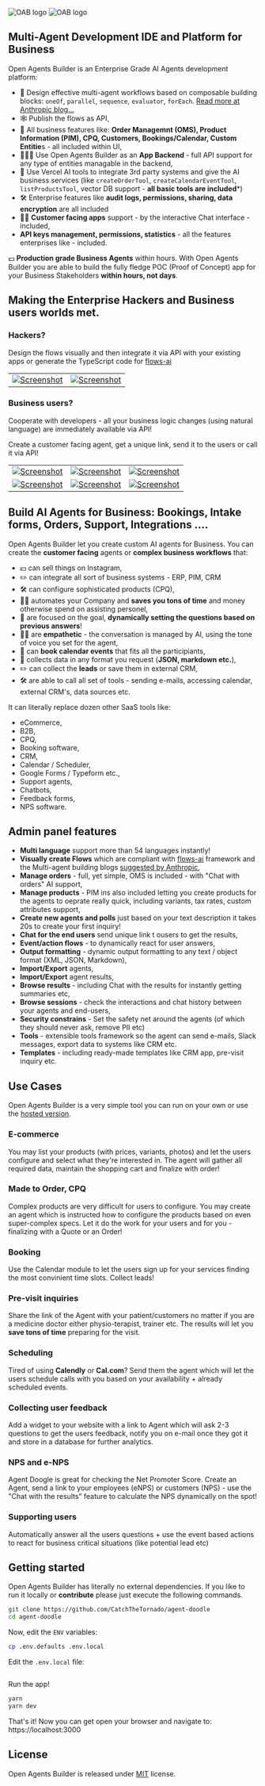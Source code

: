 ![OAB logo](.readme-assets/OAB-Logo-dark.svg#gh-dark-mode-only)
![OAB logo](.readme-assets/OAB-Logo.svg#gh-light-mode-only)

## Multi-Agent Development IDE and Platform for Business

Open Agents Builder is an Enterprise Grade AI Agents development platform:

- 💾 Design effective multi-agent workflows based on composable building blocks: `oneOf`, `parallel`, `sequence`, `evaluator`, `forEach`. [Read more at Anthropic blog...](https://www.anthropic.com/engineering/building-effective-agents)
- 🕸️ Publish the flows as API,
- 📆 All business features like: **Order Managemnt (OMS), Product Information (PIM), CPQ, Customers, Bookings/Calendar, Custom Entitie**s - all included within UI,
- 👩🏽‍💻 Use Open Agents Builder as an **App Backend** - full API support for any type of entities managable in the backend,
- 🔧 Use Vercel AI tools  to integrate 3rd party systems and give the AI business services (like `createOrderTool`, `createCalendarEventTool`, `listProductsTool`, vector DB support - **all basic tools are included***)
- 🛠️ Enterprise features like **audit logs, permissions, sharing, data encryption** are all included
- 👩‍💼 **Customer facing apps** support - by the interactive Chat interface - included,
- **API keys management, permissions, statistics** - all the features enterprises like - included.


💵 **Production grade Business Agents** within hours. With Open Agents Builder you are able to build the fully fledge POC (Proof of Concept) app for your Business Stakeholders **within hours, not days**.

## Making the **Enterprise** Hackers and Business users worlds met.

### Hackers?
Design the flows visually and then integrate it via API with your existing apps or generate the TypeScript code for [flows-ai](https://github.com/callstackincubator/flows-ai)


<table>
    <tr>
        <td>
            <a href=".readme-assets/screenshot-oab-2.png">
                <img src=".readme-assets/screenshot-oab-2.png" alt="Screenshot" />
            </a>
        </td>
        <td>
            <a href=".readme-assets/screenshot-oab-1.png">
                <img src=".readme-assets/screenshot-oab-1.png" alt="Screenshot" />
            </a>
        </td>
    </tr>
</table>

### Business users?
Cooperate with developers - all your business logic changes (using natural language) are immediately available via API!

Create a customer facing agent, get a unique link, send it to the users or call it via API! 


<table>
    <tr>
        <td>
            <a href=".readme-assets/screenshot-oab-3.png">
                <img src=".readme-assets/screenshot-oab-3.png" alt="Screenshot" />
            </a>
        </td>
        <td>
            <a href=".readme-assets/screenshot-oab-4.png">
                <img src=".readme-assets/screenshot-oab-4.png" alt="Screenshot" />
            </a>
        </td>
        <td>
            <a href=".readme-assets/screenshot-oab-5.png">
                <img src=".readme-assets/screenshot-oab-5.png" alt="Screenshot" />
            </a>
        </td>
    </tr>
    <tr>
        <td>
            <a href=".readme-assets/screenshot-oab-6.png">
                <img src=".readme-assets/screenshot-oab-6.png" alt="Screenshot" />
            </a>
        </td>
        <td>
            <a href=".readme-assets/screenshot-oab-7.png">
                <img src=".readme-assets/screenshot-oab-7.png" alt="Screenshot" />
            </a>
        </td>
        <td>
            <a href=".readme-assets/screenshot-oab-8.png">
                <img src=".readme-assets/screenshot-oab-8.png" alt="Screenshot" />
            </a>
        </td>
    </tr>    
</table>

## Build AI Agents for Business: Bookings, Intake forms, Orders, Support, Integrations ....

Open Agents Builder let you create custom AI agents for Business. You can create the **customer facing** agents or **complex business workflows** that:

- 💵 can sell things on Instagram,
- ✏️ can integrate all sort of business systems - ERP, PIM, CRM
- 🛠️ can configure sophisticated products (CPQ),
- 💁‍♀️ automates your Company and **saves you tons of time** and money otherwise spend on assisting personel,
- 🎯 are focused on the goal, **dynamically setting the questions based on previous answers**!
- 👩‍💼 are **empathetic** - the conversation is managed by AI, using the tone of voice you set for the agent,
- 📆 can **book calendar events** that fits all the participiants,
- 💾 collects data in any format you request (**JSON, markdown etc.**),
- ✏️ can collect the **leads** or save them in external CRM,
- 🛠️ are able to call all set of tools - sending e-mails, accessing calendar, external CRM's, data sources etc.

It can literally replace dozen other SaaS tools like:
- eCommerce,
- B2B,
- CPQ,
- Booking software,
- CRM,
- Calendar / Scheduler,
- Google Forms / Typeform etc.,
- Support agents,
- Chatbots,
- Feedback forms,
- NPS software.

## Admin panel features

- **Multi language** support more than 54 languages instantly!
- **Visually create Flows** which are compliant with [flows-ai](https://flows-ai.callstack.com/) framework and the Multi-agent building blogs [suggested by Anthropic](https://www.anthropic.com/engineering/building-effective-agents),
- **Manage orders** - full, yet simple, OMS is included - with "Chat with orders" AI support,
- **Manage products** - PIM ins also included letting you create products for the agents to oeprate really quick, including variants, tax rates, custom attributes support,
- **Create new agents and polls** just based on your text description it takes 20s to create your first inquiry!
- **Chat for the end users** send unique link t ousers to get the results,
- **Event/action flows** - to dynamically react for user answers,
- **Output formatting** - dynamic output formatting to any text / object format (XML, JSON, Markdown),
- **Import/Export** agents,
- **Import/Export** agent results,
- **Browse results** - including Chat with the results for instantly getting summaries etc,
- **Browse sessions** - check the interactions and chat history between your agents and end-users,
- **Security constrains** - Set the safety net around the agents (of which they should never ask, remove PII etc)
- **Tools** - extensible tools framework so the agent can send e-mails, Slack messages, export data to systems like CRM etc.
- **Templates** - including ready-made templates like CRM app, pre-visit inquiry etc.

## Use Cases 

Open Agents Builder is a very simple tool you can run on your own or use the [hosted version](https://openagentsbuilder.com). 

### E-commerce

You may list your products (with prices, variants, photos) and let the users configure and select what they're interested in. The agent will gather all required data, maintain the shopping cart and finalize with order!

### Made to Order, CPQ

Complex products are very difficult for users to configure. You may create an agent which is instructed how to configure the products based on even super-complex specs. Let it do the work for your users and for you - finalizing with a Quote or an Order!

### Booking

Use the Calendar module to let the users sign up for your services finding the most convinient time slots. Collect leads!

### Pre-visit inquiries

Share the link of the Agent with your patient/customers no matter if you are a medicine doctor either physio-terapist, trainer etc. The results will let you **save tons of time** preparing for the visit.

### Scheduling 

Tired of using **Calendly** or **Cal.com**? Send them the agent which will let the users schedule calls with you based on your availability + already scheduled events.

### Collecting user feedback

Add a widget to your website with a link to Agent which will ask 2-3 questions to get the users feedback, notify you on e-mail once they got it and store in a database for further analytics.

### NPS and e-NPS

Agent Doogle is great for checking the Net Promoter Score. Create an Agent, send a link to your employees (eNPS) or customers (NPS) - use the "Chat with the results" feature to calculate the NPS dynamically on the spot!

### Supporting users

Automatically answer all the users questions + use the event based actions to react for business critical situations (like potential lead etc)

## Getting started

Open Agents Builder has literally no external dependencies. If you like to run it locally or **contribute** please just execute the following commands.

```bash
git clone https://github.com/CatchTheTornado/agent-doodle
cd agent-doodle
```

Now, edit the `ENV` variables:

```bash
cp .env.defaults .env.local
```

Edit the `.env.local` file:

```
```

Run the app!

```bash
yarn
yarn dev
```

That's it! Now you can get open your browser and navigate to: https://localhost:3000

## License

Open Agents Builder is released under [MIT](LICENSE) license.
